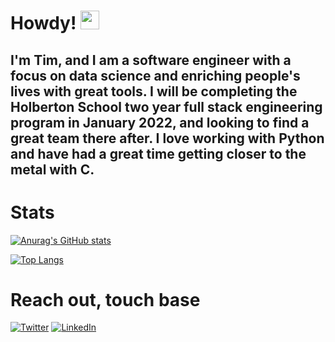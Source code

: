 # Howdy! <img src="https://raw.githubusercontent.com/MartinHeinz/MartinHeinz/master/wave.gif" width="30px">


I'm Tim, and I am a software engineer with a focus on data science and enriching people's lives with great tools. I will be completing the Holberton School two year full stack engineering program in January 2022, and looking to find a great team there after. I love working with Python and have had a great time getting closer to the metal with C.
--

# Stats

[![Anurag's GitHub stats](https://github-readme-stats.vercel.app/api?username=tmcmac&count_private=true&show_icons=true&theme=tokyonight)](https://github.com/anuraghazra/github-readme-stats)

[![Top Langs](https://github-readme-stats.vercel.app/api/top-langs/?username=tmcmac&show_icons=true&theme=tokyonight)](https://github.com/anuraghazra/github-readme-stats)


# Reach out, touch base
<!-- Actual text -->

[![Twitter][1.2]][1] [![LinkedIn][2.2]][2]

<!-- Icons -->

[1.2]: https://img.icons8.com/ios/50/4a90e2/twitter--v1.png
[2.2]: https://img.icons8.com/ios-filled/50/4a90e2/linkedin.png

<!-- Links to your social media accounts -->

[1]: https://twitter.com/CMDmine
[2]: https://www.linkedin.com/in/timmcmacken/
